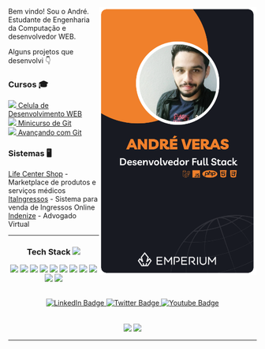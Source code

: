     
<div align="center" id="badges">
     <img align="right" style="width: 20rem;" src="https://github.com/sarev17/sarev17/raw/main/Vertical%20Business%20Card.png" alt="">
  <div align="left">
    <p>Bem vindo! Sou o André. Estudante de Engenharia da Computação e desenvolvedor WEB.</p>
    <p> Alguns projetos que desenvolvi 👇</p>
    <h3>Cursos 🎓</h3>
    <a href="https://magnetic-cucumber-759.notion.site/C-lula-de-Desenvolvimento-WEB-065dcdb215674e6496f7d464123684cc"><img style="width: 11pt;" src="https://camo.githubusercontent.com/8afddbfb083696cf20aad7cbcbd8fbb89e8eb925e200a06935267746bc160372/68747470733a2f2f73332d65752d776573742d312e616d617a6f6e6177732e636f6d2f6275636b65746565722d36383864386531312d386663362d343539662d626235322d3236666432313435323931332f323032302f30332f416341324c6e574c5f343030783430302e6a7067">   Celula de Desenvolvimento WEB</a>
    <br><a href="https://magnetic-cucumber-759.notion.site/Minicurso-de-GIT-4f5c22cb231c45159838390441378c2b"><img style="width: 11pt;" src="https://user-images.githubusercontent.com/49326163/232125164-6ee463fa-242e-4d14-9d6d-5b2adc1133ef.png">   Minicurso de Git</a>
    <br><a href="https://magnetic-cucumber-759.notion.site/Avan-ando-no-GIT-bc7b9997bc35460c9f273393674d8f75"><img style="width: 11pt;" src="https://git-scm.com/images/logos/downloads/Git-Icon-White.png">   Avançando com Git</a>
</p>
    <h3>Sistemas 🖥️</h3>
    <a href="https://lifecentershop.com.br/">Life Center Shop</a> - Marketplace de produtos e serviços médicos
    <br><a href="https://www.itaingressos.fun/">ItaIngressos</a> - Sistema para venda de Ingressos Online
    <br><a href="">Indenize</a> - Advogado Virtual
    <hr>
 </div> 
   <h3>Tech Stack <img src = "https://media2.giphy.com/media/QssGEmpkyEOhBCb7e1/giphy.gif?cid=ecf05e47a0n3gi1bfqntqmob8g9aid1oyj2wr3ds3mg700bl&rid=giphy.gif" style="width:16pt"></h3>
  
  <img style="width:26px;" src="https://user-images.githubusercontent.com/49326163/232122270-084f5402-a368-4b85-bd0a-39450338944b.png"></img>
  <img style="width:45px;" src="https://upload.wikimedia.org/wikipedia/commons/thumb/3/31/Webysther_20160423_-_Elephpant.svg/2560px-Webysther_20160423_-_Elephpant.svg.png"></img>
  <img style="width:28px;" src="https://s3-eu-west-1.amazonaws.com/bucketeer-688d8e11-8fc6-459f-bb52-26fd21452913/2020/03/AcA2LnWL_400x400.jpg"></img>
  <img style="width:28px;" src="https://user-images.githubusercontent.com/49326163/232121395-8c3cf778-d935-4c78-9579-108f67c41202.png"></img>
  <img style="width:31px;" src="https://logospng.org/download/css-3/logo-css-3-768.png"></img>
  <img style="width:30px;" src="https://user-images.githubusercontent.com/49326163/232125164-6ee463fa-242e-4d14-9d6d-5b2adc1133ef.png"></img>
  <img style="width:58px;" src="https://user-images.githubusercontent.com/49326163/232122813-b9cdc221-613e-4ca7-9358-14d8b811af3a.png"></img>
  <img style="width:58px;" src="https://upload.wikimedia.org/wikipedia/commons/thumb/a/a1/AJAX_logo_by_gengns.svg/1200px-AJAX_logo_by_gengns.svg.png"></img>
  <img style="width:58px;" src="https://upload.wikimedia.org/wikipedia/commons/thumb/d/d3/Logo_jQuery.svg/1280px-Logo_jQuery.svg.png"></img>
  <img style="width:38px;" src="https://github.com/sarev17/sarev17/blob/main/Sem%20T%C3%ADtulo-7.png"></img>
  <img style="width:38px;" src="https://camo.githubusercontent.com/2512b49c89512f2ff3718f7257f48ed5c46a4e331abbd890b6c5e8c0e458434f/68747470733a2f2f676574626f6f7473747261702e636f6d2f646f63732f352e322f6173736574732f6272616e642f626f6f7473747261702d6c6f676f2d736861646f772e706e67"></img>
  
  <br>
  <a target="_blank" href="https://www.linkedin.com/in/andreverasti/">
    <img src="https://img.shields.io/badge/LinkedIn-blue?style=for-the-badge&logo=linkedin&logoColor=white" alt="LinkedIn Badge"/>
  </a>
  <a target="_blank" href="https://www.instagram.com/andre.veraas/">
    <img src="https://img.shields.io/badge/Instagram-E4405F?style=for-the-badge&logo=instagram&logoColor=white" alt="Twitter Badge"/>
   </a>
   <a target="_blank" href="https://www.youtube.com/@andreveras2010/videos">
    <img src="https://img.shields.io/badge/YouTube-FF0000?style=for-the-badge&logo=youtube&logoColor=white" alt="Youtube Badge"/>
   </a>
</div>

<div align="center">
  <br><br>
  <img style="width:26rem" src="https://github-readme-streak-stats.herokuapp.com/?user=sarev17&theme=dark"></img>
  <img style="width:25rem" src="https://github-readme-stats.vercel.app/api?username=sarev17&show_icons=true&theme=dark&count_private=true"></img>
</div>
<hr>
